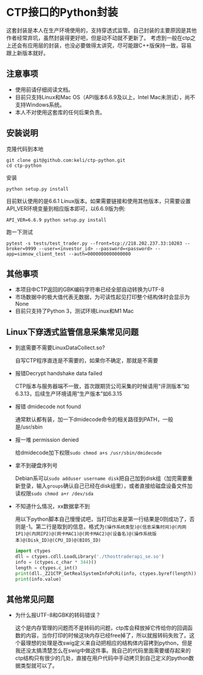 # CTP接口的Python封装

这套封装是本人在生产环境使用的，支持穿透式监管。自己封装的主要原因是其他作者经常弃坑，虽然封装得更好吧，但是动不动就不更新了。
考虑到一般在ctp之上还会有应用层的封装，也没必要做得太讲究，尽可能跟C++版保持一致，容易跟上新版本就好。

## 注意事项

- 使用前请仔细阅读文档。
- 目前只支持Linux和Mac OS（API版本6.6.9及以上，Intel Mac未测试），尚不支持Windows系统。
- 本人不对使用这套库的任何后果负责。

## 安装说明

克隆代码到本地
```
git clone git@github.com:keli/ctp-python.git
cd ctp-python
```

安装
```
python setup.py install
```

目前默认使用的是6.6.1 Linux版本。如果需要链接和使用其他版本，只需要设置API_VER环境变量到相应版本即可，以6.6.9版为例:

```
API_VER=6.6.9 python setup.py install
```

跑一下测试

```
pytest -s tests/test_trader.py --front=tcp://218.202.237.33:10203 --broker=9999 --user=<investor_id> --password=<password> --app=simnow_client_test --auth=0000000000000000
```

## 其他事项

- 本项目中CTP返回的GBK编码字符串已经全部自动转换为UTF-8
- 市场数据中的极大值代表无数据，为可读性起见打印整个结构体时会显示为None
- 目前只支持了Python 3，测试环境Linux和M1 Mac

## Linux下穿透式监管信息采集常见问题

- 到底需要不需要LinuxDataCollect.so?

  自写CTP程序直连是不需要的，如果你不确定，那就是不需要

- 报错Decrypt handshake data failed

  CTP版本与服务器端不一致，首次跟期货公司采集的时候请用“评测版本”如6.3.13，后续生产环境请用“生产版本”如6.3.15

- 报错 dmidecode not found

  通常默认都有装，加一下dmidecode命令的相关路径到PATH，一般是/usr/sbin

- 报一堆 permission denied

  给dmidecode加下权限`sudo chmod a+s /usr/sbin/dmidecode`

- 拿不到硬盘序列号

  Debian系可以`sudo adduser username disk`把自己加到disk组（加完需要重新登录，输入`groups`确认自己已经在disk组里），或者直接给磁盘设备文件加读权限`sudo chmod a+r /dev/sda`

- 不知道什么情况，xx数据拿不到

  用以下python脚本自己慢慢试吧，当打印出来是第一行结果是0则成功了，否则是-1。第二行是取到的信息，格式为```(操作系统类型)@(信息采集时间)@(内网IP1)@(内网IP2)@(网卡MAC1)@(网卡MAC2)@(设备名)@(操作系统版本)@(Disk_ID)@(CPU_ID)@(BIOS_ID)```
  
  ```python
  import ctypes
  dll = ctypes.cdll.LoadLibrary('./thosttraderapi_se.so')
  info = (ctypes.c_char * 344)()
  length = ctypes.c_int()
  print(dll._Z21CTP_GetRealSystemInfoPcRi(info, ctypes.byref(length)))
  print(info.value)
  ```

## 其他常见问题

- 为什么报UTF-8和GBK的转码错误？

  这个是内存管理的问题而不是转码的问题，ctp库会释放掉它传给你的回调函数的内容，当你打印的时候这块内存已经free掉了，所以就报转码失败了。这个最理想的处理是改swig定义来自动把相应的结构体内容拷到python，但是我还没太搞清楚怎么在swig中做这件事。我自己的代码里面需要缓存起来的ctp结构只有很少的几处，直接在用户代码中手动拷贝到自己定义的python数据类型就可以了。

